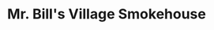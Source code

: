 ---
title: "Mr. Bill's Village Smokehouse"
url: /lincoln-city/mr-bills-village-smokehouse/
shop: Fisch
---